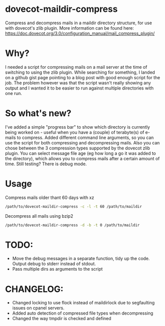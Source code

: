 # dovecot-maildir-compress
Compress and decompress mails in a maildir directory structure, for use with dovecot's zlib plugin.
More information can be found here: https://doc.dovecot.org/3.0/configuration_manual/mail_compress_plugin/

# Why?
I needed a script for compressing mails on a mail server at the time of switching to using the zlib plugin. While searching for something, I landed on a github gist page pointing to a blog post with good enough script for the job. The problem however was that the script wasn't really showing any output and I wanted it to be easier to run against multiple directories with one run.

# So what's new?
I've added a simple "progress bar" to show which directory is currently being worked on - useful when you have a (couple) of terabyte(s) of e-mails to compress. Added different command line arguments, so you can use the script for both compressing and decompressing mails. Also you can chose between the 3 compression types supported by the dovecot zlib plugin. You can select message file age (eg how long a go it was added to the directory), which allows you to compress mails after a certain amount of time.
Still testing? There is debug mode.

# Usage
Compress mails older thant 60 days with xz
```bash
/path/to/dovecot-maildir-compress -c -l -t 60 /path/to/maildir
```
Decompress all mails using bzip2
```bash
/path/to/dovecot-maildir-compress -d -b -t 0 /path/to/maildir
```

# TODO:
- Move the debug messages in a separate function, tidy up the code. Output debug to stderr instead of stdout.
- Pass multiple dirs as arguments to the script

# CHANGELOG:
- Changed locking to use flock instead of maildirlock due to segfaulting issues on cpanel servers.
- Added auto detection of compressed file types when decompressing
- Changed the way tmpdir is checked and defined 
